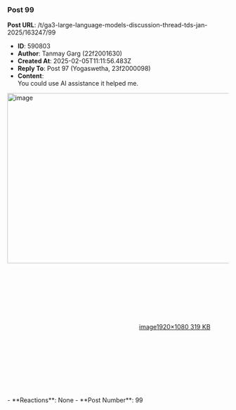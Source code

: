 ### Post 99
**Post URL**: /t/ga3-large-language-models-discussion-thread-tds-jan-2025/163247/99
- **ID**: 590803
- **Author**: Tanmay Garg (22f2001630)
- **Created At**: 2025-02-05T11:11:56.483Z
- **Reply To**: Post 97 (Yogaswetha, 23f2000098)
- **Content**:  
  You could use AI assistance it helped me.<br>
<div class="lightbox-wrapper"><a class="lightbox" href="https://europe1.discourse-cdn.com/flex013/uploads/iitm/original/3X/2/a/2aff1e5adc662611798f393d90115b2597dd0e31.png" data-download-href="/uploads/short-url/68mDQR6xNrgCqdtTqARvhJuHXrj.png?dl=1" title="image" rel="noopener nofollow ugc"><img src="https://europe1.discourse-cdn.com/flex013/uploads/iitm/optimized/3X/2/a/2aff1e5adc662611798f393d90115b2597dd0e31_2_690x388.png" alt="image" data-base62-sha1="68mDQR6xNrgCqdtTqARvhJuHXrj" width="690" height="388" srcset="https://europe1.discourse-cdn.com/flex013/uploads/iitm/optimized/3X/2/a/2aff1e5adc662611798f393d90115b2597dd0e31_2_690x388.png, https://europe1.discourse-cdn.com/flex013/uploads/iitm/optimized/3X/2/a/2aff1e5adc662611798f393d90115b2597dd0e31_2_1035x582.png 1.5x, https://europe1.discourse-cdn.com/flex013/uploads/iitm/optimized/3X/2/a/2aff1e5adc662611798f393d90115b2597dd0e31_2_1380x776.png 2x" data-dominant-color="94A0A3"><div class="meta"><svg class="fa d-icon d-icon-far-image svg-icon" aria-hidden="true"><use href="#far-image"></use></svg><span class="filename">image</span><span class="informations">1920×1080 319 KB</span><svg class="fa d-icon d-icon-discourse-expand svg-icon" aria-hidden="true"><use href="#discourse-expand"></use></svg></div></a></div>
- **Reactions**: None
- **Post Number**: 99

